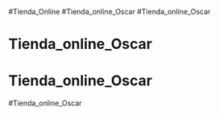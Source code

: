 #Tienda_Online
#Tienda_online_Oscar
#Tienda_online_Oscar
# Tienda_online_Oscar
# Tienda_online_Oscar
#Tienda_online_Oscar
